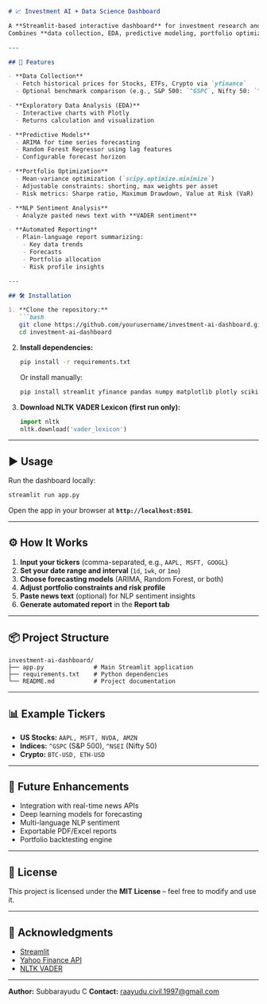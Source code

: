 
````markdown
# 📈 Investment AI + Data Science Dashboard

A **Streamlit-based interactive dashboard** for investment research and portfolio analytics.  
Combines **data collection, EDA, predictive modeling, portfolio optimization, risk metrics, and NLP sentiment analysis** into a single app.

---

## 🚀 Features

- **Data Collection**
  - Fetch historical prices for Stocks, ETFs, Crypto via `yfinance`
  - Optional benchmark comparison (e.g., S&P 500: `^GSPC`, Nifty 50: `^NSEI`)

- **Exploratory Data Analysis (EDA)**
  - Interactive charts with Plotly
  - Returns calculation and visualization

- **Predictive Models**
  - ARIMA for time series forecasting
  - Random Forest Regressor using lag features
  - Configurable forecast horizon

- **Portfolio Optimization**
  - Mean-variance optimization (`scipy.optimize.minimize`)
  - Adjustable constraints: shorting, max weights per asset
  - Risk metrics: Sharpe ratio, Maximum Drawdown, Value at Risk (VaR)

- **NLP Sentiment Analysis**
  - Analyze pasted news text with **VADER sentiment**

- **Automated Reporting**
  - Plain-language report summarizing:
    - Key data trends
    - Forecasts
    - Portfolio allocation
    - Risk profile insights

---

## 🛠 Installation

1. **Clone the repository:**
   ```bash
   git clone https://github.com/yourusername/investment-ai-dashboard.git
   cd investment-ai-dashboard
````

2. **Install dependencies:**

   ```bash
   pip install -r requirements.txt
   ```

   Or install manually:

   ```bash
   pip install streamlit yfinance pandas numpy matplotlib plotly scikit-learn statsmodels scipy nltk
   ```

3. **Download NLTK VADER Lexicon (first run only):**

   ```python
   import nltk
   nltk.download('vader_lexicon')
   ```

---

## ▶️ Usage

Run the dashboard locally:

```bash
streamlit run app.py
```

Open the app in your browser at **`http://localhost:8501`**.

---

## ⚙️ How It Works

1. **Input your tickers** (comma-separated, e.g., `AAPL, MSFT, GOOGL`)
2. **Set your date range and interval** (`1d`, `1wk`, or `1mo`)
3. **Choose forecasting models** (ARIMA, Random Forest, or both)
4. **Adjust portfolio constraints and risk profile**
5. **Paste news text** (optional) for NLP sentiment insights
6. **Generate automated report** in the **Report tab**

---

## 📦 Project Structure

```
investment-ai-dashboard/
├── app.py              # Main Streamlit application
├── requirements.txt    # Python dependencies
└── README.md           # Project documentation
```

---

## 📊 Example Tickers

* **US Stocks:** `AAPL, MSFT, NVDA, AMZN`
* **Indices:** `^GSPC` (S\&P 500), `^NSEI` (Nifty 50)
* **Crypto:** `BTC-USD, ETH-USD`

---

## 🧠 Future Enhancements

* Integration with real-time news APIs
* Deep learning models for forecasting
* Multi-language NLP sentiment
* Exportable PDF/Excel reports
* Portfolio backtesting engine

---

## 📄 License

This project is licensed under the **MIT License** – feel free to modify and use it.

---

## 🙌 Acknowledgments

* [Streamlit](https://streamlit.io)
* [Yahoo Finance API](https://pypi.org/project/yfinance/)
* [NLTK VADER](https://github.com/cjhutto/vaderSentiment)

---

**Author:** Subbarayudu C
**Contact:** [raayudu.civil.1997@gmail.com](subbublockchaindoveloper@gmail.com)

```
